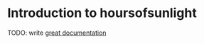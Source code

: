 # Introduction to hoursofsunlight

TODO: write [great documentation](http://jacobian.org/writing/what-to-write/)
